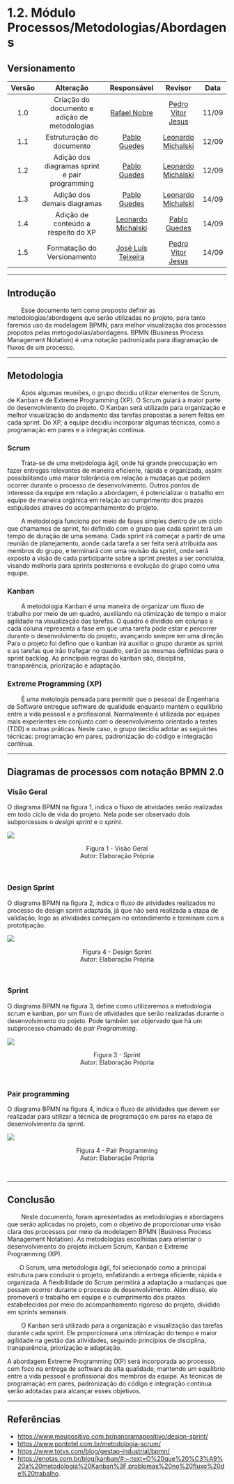 # 1.2. Módulo Processos/Metodologias/Abordagens

## Versionamento

| Versão |                      Alteração                      |    Responsável     |      Revisor       | Data  |
| :----: | :-------------------------------------------------: | :----------------: | :----------------: | :---: |
|  1.0   |  Criação do documento e adição de metodologias   | [Rafael Nobre](https://github.com/RafaelN0bre)  | [Pedro Vitor Jesus](https://github.com/Peedrooo) | 11/09 |
|  1.1   |  Estruturação do documento                          | [Pablo Guedes](https://github.com/PabloChristianno)  | [Leonardo Michalski](https://github.com/leomichalski) | 12/09 |
|  1.2   |  Adição dos diagramas sprint e pair programming     | [Pablo Guedes](https://github.com/PabloChristianno)  | [Leonardo Michalski](https://github.com/leomichalski) | 12/09 |
|  1.3   |  Adição dos demais diagramas                         | [Pablo Guedes](https://github.com/PabloChristianno)  | [Leonardo Michalski](https://github.com/leomichalski) | 14/09 |
|  1.4   |  Adição de conteúdo a respeito do XP                | [Leonardo Michalski](https://github.com/leomichalski)  | [Pablo Guedes](https://github.com/PabloChristianno) | 14/09 |
|  1.5  |  Formatação do Versionamento | [José Luís Teixeira](https://github.com/joseluis-rt) | [Pedro Vitor Jesus](https://github.com/Peedrooo) | 14/09 |

---

## Introdução

&emsp;&emsp; Esse documento tem como proposto definir as metodologias/abordagens que serão utilizadas no projeto, para tanto faremos uso da modelagem BPMN, para melhor visualização dos processos propotos pelas metogodolias/abordagens. BPMN (Business Process Management Notation) é uma notação padronizada para diagramação de fluxos de um processo.

---

## Metodologia

&emsp;&emsp; Após algumas reuniões, o grupo decidiu utilizar elementos de Scrum, de Kanban e de Extreme Programming (XP). O Scrum guiará a maior parte do desenvolvimento do projeto. O Kanban será utilizado para organização e melhor visualização do andamento das tarefas propostas a serem feitas em cada sprint. Do XP, a equipe decidiu incorporar algumas técnicas, como a programação em pares e a integração contínua.

### Scrum

&emsp;&emsp; Trata-se de uma metodologia ágil, onde há grande preocupação em fazer entregas relevantes de maneira eficiente, rápida e organizada, assim possibilitando uma maior tolerância em relação a mudaças que podem ocorrer durante o processo de desenvolvimento. Outros pontos de interesse da equipe em relação a abordagem, é potencializar o trabalho em equipe de maneira orgânica em relação ao cumprimento dos prazos estipulados atraves do acompanhamento do projeto.

&emsp;&emsp; A metodologia funciona por meio de fases simples dentro de um ciclo que chamamos de sprint, foi definido com o grupo que cada sprint terá um tempo de duração de uma semana. Cada sprint irá começar a partir de uma reunião de planejamento, aonde cada tarefa a ser feita será atribuida aos membros do grupo, e terminará com uma revisão da sprint, onde será exposto a visão de cada participante sobre a sprint prestes a ser concluída, visando melhoria para sprints posteriores e evolução do grupo como uma equipe.


### Kanban

&emsp;&emsp; A metodologia Kanban é uma maneira de organizar um fluxo de trabalho por meio de um quadro, auxiliando na otimização de tempo e maior agilidade na visualização das tarefas. O quadro é dividido em colunas e cada coluna representa a fase em que uma tarefa pode estar e percorrer durante o desenvolvimento do projeto, avançando sempre em uma direção. Para o projeto foi defino que o kanban irá auxiliar o grupo durante as sprint e as tarefas que irão trafegar no quadro, serão as mesmas definidas para o sprint backlog. As principais regras do kanban são, disciplina, transparência, priorização e adaptação.


### Extreme Programming (XP)

&emsp;&emsp; É uma metologia pensada para permitir que o pessoal de Engenharia de Software entregue software de qualidade enquanto mantém o equilíbrio entre a vida pessoal e a profissional. Normalmente é utilizada por equipes mais experientes em conjunto com o desenvolvimento orientado a testes (TDD) e outras práticas. Neste caso, o grupo decidiu adotar as seguintes técnicas: programação em pares, padronização do código e integração contínua.

---

## Diagramas de processos com notação BPMN 2.0

### Visão Geral

O diagrama BPMN na figura 1, indica o fluxo de atividades serão realizadas em todo ciclo de vida do projeto. Nela pode ser observado dois subporcessos o _design sprint_ e o _sprint_.

<img align="center" src="./img/visaoGeral-bpmn.jpeg">
<p align="center">
Figura 1 - Visão Geral<br>Autor: Elaboração Própria
</p> <br>

### Design Sprint

O diagrama BPMN na figura 2, indica o fluxo de atividades realizados no processo de design sprint adaptada, já que não será realizada a etapa de validação, logo as atividades começam no entendimento e terminam com a prototipação.

<img align="center" src="./img/designSprint-bpmn.jpeg">
<p align="center">
Figura 4 - Design Sprint<br>Autor: Elaboração Própria
</p> <br>

### Sprint

O diagrama BPMN na figura 3, define como utilizaremos a metodologia scrum e kanban, por um fluxo de atividades que serão realizadas durante o desenvolvimento do pojeto. Pode também ser objervado que há um subprocesso chamado de _pair Programming_.

<img align="center" src="./img/sprint-bpmn.jpeg">
<p align="center">
Figura 3 - Sprint<br>Autor: Elaboração Própria
</p> <br>

### Pair programming

O diagrama BPMN na figura 4, indica o fluxo de atividades que devem ser realizadar para utilizar a técnica de programação em pares na etapa de desenvolvimento da sprint.

<img align="center" src="./img/pairProgram-bpmn.jpeg">
<p align="center">
Figura 4 - Pair Programming<br>Autor: Elaboração Própria
</p> <br>

---

## Conclusão

&emsp;&emsp; Neste documento, foram apresentadas as metodologias e abordagens que serão aplicadas no projeto, com o objetivo de proporcionar uma visão clara dos processos por meio da modelagem BPMN (Business Process Management Notation). As metodologias escolhidas para orientar o desenvolvimento do projeto incluem Scrum, Kanban e Extreme Programming (XP).

 &emsp;&emsp;O Scrum, uma metodologia ágil, foi selecionado como a principal estrutura para conduzir o projeto, enfatizando a entrega eficiente, rápida e organizada. A flexibilidade do Scrum permitirá a adaptação a mudanças que possam ocorrer durante o processo de desenvolvimento. Além disso, ele promoverá o trabalho em equipe e o cumprimento dos prazos estabelecidos por meio do acompanhamento rigoroso do projeto, dividido em sprints semanais.

&emsp;&emsp; O Kanban será utilizado para a organização e visualização das tarefas durante cada sprint. Ele proporcionará uma otimização do tempo e maior agilidade na gestão das atividades, seguindo princípios de disciplina, transparência, priorização e adaptação.

A abordagem Extreme Programming (XP) será incorporada ao processo, com foco na entrega de software de alta qualidade, mantendo um equilíbrio entre a vida pessoal e profissional dos membros da equipe. As técnicas de programação em pares, padronização do código e integração contínua serão adotadas para alcançar esses objetivos.

---

## Referências

- https://www.meupositivo.com.br/panoramapositivo/design-sprint/
- https://www.pontotel.com.br/metodologia-scrum/
- https://www.totvs.com/blog/gestao-industrial/bpmn/
- https://enotas.com.br/blog/kanban/#:~:text=O%20que%20%C3%A9%20a%20metodologia%20Kanban%3F,problemas%20no%20fluxo%20de%20trabalho.

